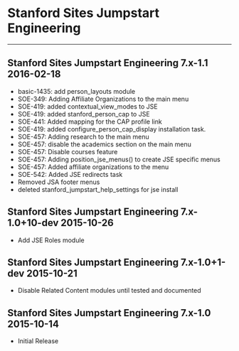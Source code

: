 # Stanford Sites Jumpstart Engineering
----------------------------------------

Stanford Sites Jumpstart Engineering 7.x-1.1  2016-02-18
------------------------------------------------------------
- basic-1435: add person_layouts module
- SOE-349: Adding Affiliate Organizations to the main menu
- SOE-419: added contextual_view_modes to JSE
- SOE-419: added stanford_person_cap to JSE
- SOE-441: Added mapping for the CAP profile link
- SOE-419: added configure_person_cap_display installation task.
- SOE-457: Adding research to the main menu
- SOE-457: disable the academics section on the main menu
- SOE-457: Disable courses feature
- SOE-457: Adding position_jse_menus() to create JSE specific menus
- SOE-457: Added affiliate organizations to the menu
- SOE-542: Added JSE redirects task
- Removed JSA footer menus
- deleted stanford_jumpstart_help_settings for jse install

Stanford Sites Jumpstart Engineering 7.x-1.0+10-dev  2015-10-26
------------------------------------------------------------
- Add JSE Roles module

Stanford Sites Jumpstart Engineering 7.x-1.0+1-dev  2015-10-21
------------------------------------------------------------
- Disable Related Content modules until tested and documented


Stanford Sites Jumpstart Engineering 7.x-1.0  2015-10-14
------------------------------------------------------------
- Initial Release
